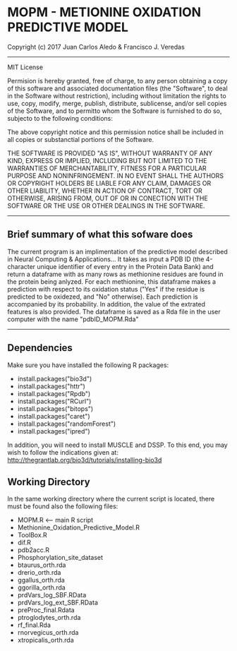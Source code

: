# MOPM - METIONINE OXIDATION PREDICTIVE MODEL


Copyright (c) 2017 Juan Carlos Aledo & Francisco J. Veredas

---

MIT License

Permision is hereby granted, free of charge, to any person obtaining a copy of 
this software and associated documentation files (the "Software", to deal in the
Software without restriction), including without limitation the rights to use,
copy, modify, merge, publish, distribute, sublicense, and/or sell copies of the 
Software, and to permitto whom the Software is furnished to do so, subjecto to
the following conditions:
  
The above copyright notice and this permission notice shall be included in all
copies or substanctial portions of the Software.

THE SOFTWARE IS PROVIDED "AS IS", WITHOUT WARRANTY OF ANY KIND, EXPRESS OR 
IMPLIED, INCLUDING BUT NOT LIMITED TO THE WARRANTIES OF MERCHANTABILITY, 
FITNESS FOR A PARTICULAR PURPOSE AND NONINFRINGEMENT. IN NO EVENT SHALL 
THE AUTHORS OR COPYRIGHT HOLDERS BE LIABLE FOR ANY CLAIM, DAMAGES OR OTHER 
LIABILITY, WHETHER IN ACTION OF CONTRACT, TORT OR OTHERWISE, ARISING FROM, 
OUT OF OR IN CONECTION WITH THE SOFTWARE OR THE USE OR OTHER DEALINGS IN
THE SOFTWARE.

---

## Brief summary of what this sofware does

The current program is an implimentation of the predictive model described in 
Neural Computing & Applications... It takes as input a PDB ID (the 4-character unique 
identifier of every entry in the Protein Data Bank) and return a dataframe 
with as many rows as methionine residues are found in the protein being anlyzed.
For each methionine, this dataframe makes a prediction with respect to its 
oxidation status ("Yes" if the residue is predicted to be oxidezed, and "No" otherwise). 
Each prediction is accompanied by its probability. In addition, the value of the
extrated features is also provided. The dataframe is saved as a Rda file in the user 
computer with the name "pdbID_MOPM.Rda"

---

## Dependencies 

Make sure you have installed the following R packages:
- install.packages("bio3d")
- install.packages("httr")
- install.packages("Rpdb")
- install.packages("RCurl")
- install.packages("bitops")
- install.packages("caret")
- install.packages("randomForest")
- install.packages("ipred")

In addition, you will need to install MUSCLE and DSSP. To this end, you may wish to follow the indications given at: http://thegrantlab.org/bio3d/tutorials/installing-bio3d

## Working Directory

In the same working directory where the current script is located, there must be found also 
the following files:

- MOPM.R <-- main R script
- Methionine_Oxidation_Predictive_Model.R
- ToolBox.R
- dif.R
- pdb2acc.R
- Phosphorylation_site_dataset
- btaurus_orth.rda
- drerio_orth.rda
- ggallus_orth.rda
- ggorilla_orth.rda
- prdVars_log_SBF.RData
- prdVars_log_ext_SBF.RData
- preProc_final.Rdata
- ptroglodytes_orth.rda
- rf_final.Rda
- rnorvegicus_orth.rda
- xtropicalis_orth.rda
